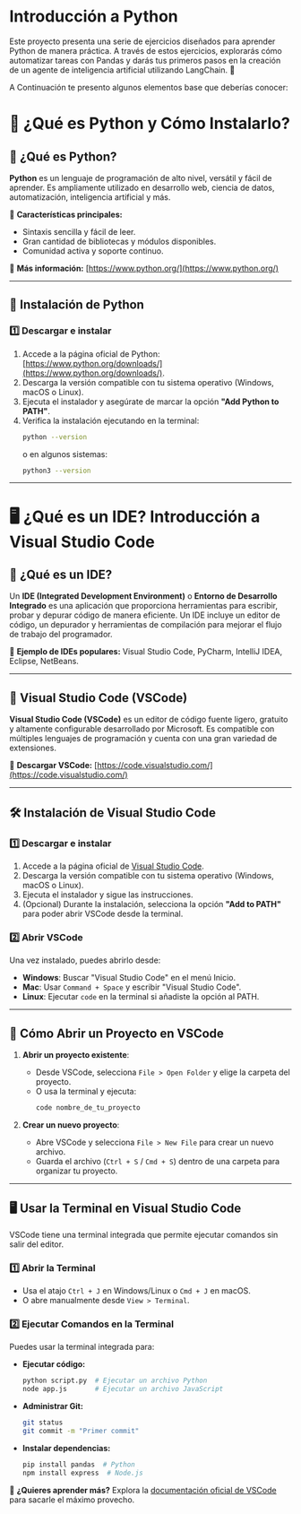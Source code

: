 # Introducción a Python

Este proyecto presenta una serie de ejercicios diseñados para aprender Python de manera práctica. A través de estos ejercicios, explorarás cómo automatizar tareas con Pandas y darás tus primeros pasos en la creación de un agente de inteligencia artificial utilizando LangChain. 🚀

A Continuación te presento algunos elementos base que deberías conocer:

# 🐍 ¿Qué es Python y Cómo Instalarlo?

## 📌 ¿Qué es Python?

**Python** es un lenguaje de programación de alto nivel, versátil y fácil de aprender. Es ampliamente utilizado en desarrollo web, ciencia de datos, automatización, inteligencia artificial y más.

🔹 **Características principales:**
- Sintaxis sencilla y fácil de leer.
- Gran cantidad de bibliotecas y módulos disponibles.
- Comunidad activa y soporte continuo.

🔗 **Más información:** [https://www.python.org/](https://www.python.org/)

---

## 🚀 Instalación de Python

### 1️⃣ Descargar e instalar
1. Accede a la página oficial de Python: [https://www.python.org/downloads/](https://www.python.org/downloads/).
2. Descarga la versión compatible con tu sistema operativo (Windows, macOS o Linux).
3. Ejecuta el instalador y asegúrate de marcar la opción **"Add Python to PATH"**.
4. Verifica la instalación ejecutando en la terminal:
   ```sh
   python --version
   ```
   o en algunos sistemas:
   ```sh
   python3 --version
   ```

---

# 🖥️ ¿Qué es un IDE? Introducción a Visual Studio Code

## 📌 ¿Qué es un IDE?

Un **IDE (Integrated Development Environment)** o **Entorno de Desarrollo Integrado** es una aplicación que proporciona herramientas para escribir, probar y depurar código de manera eficiente. Un IDE incluye un editor de código, un depurador y herramientas de compilación para mejorar el flujo de trabajo del programador.

🔹 **Ejemplo de IDEs populares:** Visual Studio Code, PyCharm, IntelliJ IDEA, Eclipse, NetBeans.

---

## 🚀 Visual Studio Code (VSCode)

**Visual Studio Code (VSCode)** es un editor de código fuente ligero, gratuito y altamente configurable desarrollado por Microsoft. Es compatible con múltiples lenguajes de programación y cuenta con una gran variedad de extensiones.

🔗 **Descargar VSCode:** [https://code.visualstudio.com/](https://code.visualstudio.com/)

---

## 🛠 Instalación de Visual Studio Code

### 1️⃣ Descargar e instalar
1. Accede a la página oficial de [Visual Studio Code](https://code.visualstudio.com/).
2. Descarga la versión compatible con tu sistema operativo (Windows, macOS o Linux).
3. Ejecuta el instalador y sigue las instrucciones.
4. (Opcional) Durante la instalación, selecciona la opción **"Add to PATH"** para poder abrir VSCode desde la terminal.

### 2️⃣ Abrir VSCode
Una vez instalado, puedes abrirlo desde:
- **Windows**: Buscar "Visual Studio Code" en el menú Inicio.
- **Mac**: Usar `Command + Space` y escribir "Visual Studio Code".
- **Linux**: Ejecutar `code` en la terminal si añadiste la opción al PATH.

---

## 📂 Cómo Abrir un Proyecto en VSCode

1. **Abrir un proyecto existente**:
   - Desde VSCode, selecciona `File > Open Folder` y elige la carpeta del proyecto.
   - O usa la terminal y ejecuta:
     ```sh
     code nombre_de_tu_proyecto
     ```

2. **Crear un nuevo proyecto**:
   - Abre VSCode y selecciona `File > New File` para crear un nuevo archivo.
   - Guarda el archivo (`Ctrl + S` / `Cmd + S`) dentro de una carpeta para organizar tu proyecto.

---

## 🖥️ Usar la Terminal en Visual Studio Code

VSCode tiene una terminal integrada que permite ejecutar comandos sin salir del editor.

### 1️⃣ Abrir la Terminal
- Usa el atajo `Ctrl + J` en Windows/Linux o `Cmd + J` en macOS.
- O abre manualmente desde `View > Terminal`.

### 2️⃣ Ejecutar Comandos en la Terminal
Puedes usar la terminal integrada para:
- **Ejecutar código:**
  ```sh
  python script.py  # Ejecutar un archivo Python
  node app.js       # Ejecutar un archivo JavaScript
  ```
- **Administrar Git:**
  ```sh
  git status
  git commit -m "Primer commit"
  ```
- **Instalar dependencias:**
  ```sh
  pip install pandas  # Python
  npm install express  # Node.js
  ```

🔹 **¿Quieres aprender más?** Explora la [documentación oficial de VSCode](https://code.visualstudio.com/docs) para sacarle el máximo provecho.

